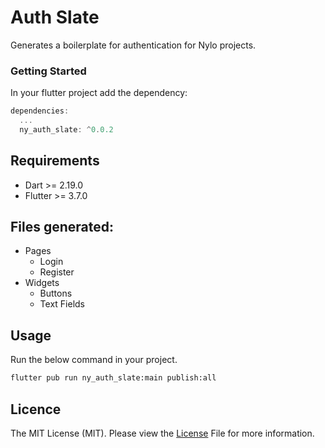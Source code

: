 # Auth Slate
Generates a boilerplate for authentication for Nylo projects.

### Getting Started #
In your flutter project add the dependency:

``` dart 
dependencies:
  ...
  ny_auth_slate: ^0.0.2
```

## Requirements
* Dart >= 2.19.0
* Flutter >= 3.7.0

## Files generated:
- Pages
  - Login
  - Register
- Widgets
  - Buttons
  - Text Fields

## Usage

Run the below command in your project.

``` bash
flutter pub run ny_auth_slate:main publish:all
```

## Licence

The MIT License (MIT). Please view the [License](https://github.com/nylo-core/ny_auth_slate/blob/main/licence) File for more information.